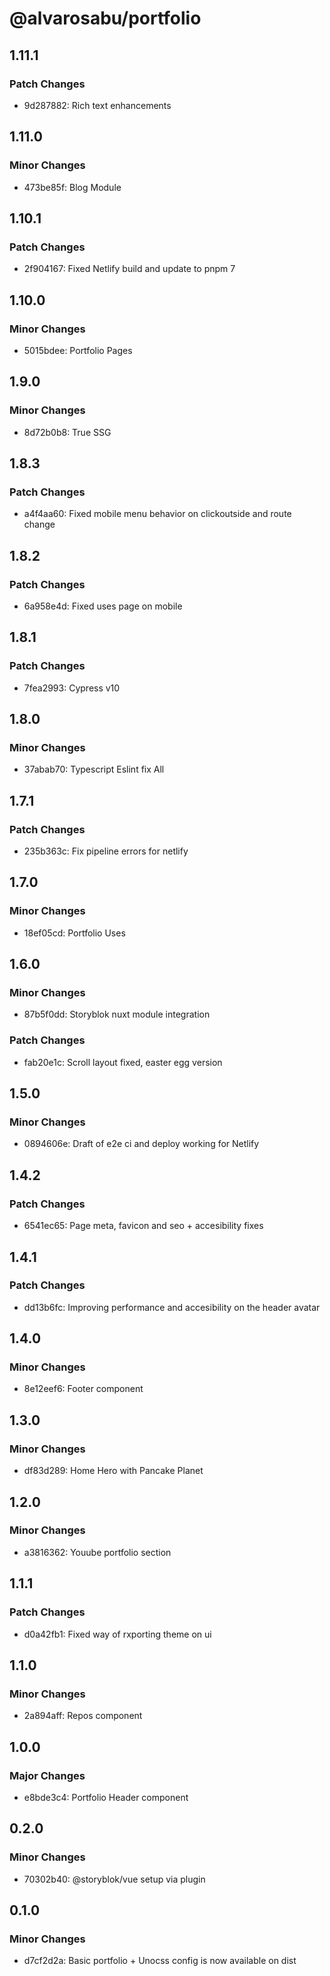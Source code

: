 # @alvarosabu/portfolio

## 1.11.1

### Patch Changes

- 9d287882: Rich text enhancements

## 1.11.0

### Minor Changes

- 473be85f: Blog Module

## 1.10.1

### Patch Changes

- 2f904167: Fixed Netlify build and update to pnpm 7

## 1.10.0

### Minor Changes

- 5015bdee: Portfolio Pages

## 1.9.0

### Minor Changes

- 8d72b0b8: True SSG

## 1.8.3

### Patch Changes

- a4f4aa60: Fixed mobile menu behavior on clickoutside and route change

## 1.8.2

### Patch Changes

- 6a958e4d: Fixed uses page on mobile

## 1.8.1

### Patch Changes

- 7fea2993: Cypress v10

## 1.8.0

### Minor Changes

- 37abab70: Typescript Eslint fix All

## 1.7.1

### Patch Changes

- 235b363c: Fix pipeline errors for netlify

## 1.7.0

### Minor Changes

- 18ef05cd: Portfolio Uses

## 1.6.0

### Minor Changes

- 87b5f0dd: Storyblok nuxt module integration

### Patch Changes

- fab20e1c: Scroll layout fixed, easter egg version

## 1.5.0

### Minor Changes

- 0894606e: Draft of e2e ci and deploy working for Netlify

## 1.4.2

### Patch Changes

- 6541ec65: Page meta, favicon and seo + accesibility fixes

## 1.4.1

### Patch Changes

- dd13b6fc: Improving performance and accesibility on the header avatar

## 1.4.0

### Minor Changes

- 8e12eef6: Footer component

## 1.3.0

### Minor Changes

- df83d289: Home Hero with Pancake Planet

## 1.2.0

### Minor Changes

- a3816362: Youube portfolio section

## 1.1.1

### Patch Changes

- d0a42fb1: Fixed way of rxporting theme on ui

## 1.1.0

### Minor Changes

- 2a894aff: Repos component

## 1.0.0

### Major Changes

- e8bde3c4: Portfolio Header component

## 0.2.0

### Minor Changes

- 70302b40: @storyblok/vue setup via plugin

## 0.1.0

### Minor Changes

- d7cf2d2a: Basic portfolio + Unocss config is now available on dist

